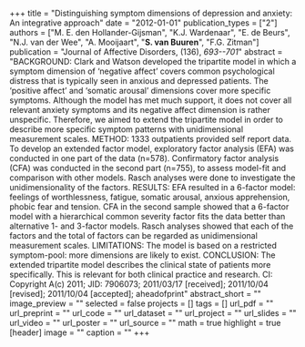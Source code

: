 +++
title = "Distinguishing symptom dimensions of depression and anxiety: An integrative approach"
date = "2012-01-01"
publication_types = ["2"]
authors = ["M. E. den Hollander-Gijsman", "K.J. Wardenaar", "E. de Beurs", "N.J. van der Wee", "A. Mooijaart", "**S. van Buuren**", "F.G. Zitman"]
publication = "Journal of Affective Disorders, (136), _693--701_"
abstract = "BACKGROUND: Clark and Watson developed the tripartite model in which a symptom dimension of ‘negative affect’ covers common psychological distress that is typically seen in anxious and depressed patients. The ‘positive affect’ and ‘somatic arousal’ dimensions cover more specific symptoms. Although the model has met much support, it does not cover all relevant anxiety symptoms and its negative affect dimension is rather unspecific. Therefore, we aimed to extend the tripartite model in order to describe more specific symptom patterns with unidimensional measurement scales. METHOD: 1333 outpatients provided self report data. To develop an extended factor model, exploratory factor analysis (EFA) was conducted in one part of the data (n=578). Confirmatory factor analysis (CFA) was conducted in the second part (n=755), to assess model-fit and comparison with other models. Rasch analyses were done to investigate the unidimensionality of the factors. RESULTS: EFA resulted in a 6-factor model: feelings of worthlessness, fatigue, somatic arousal, anxious apprehension, phobic fear and tension. CFA in the second sample showed that a 6-factor model with a hierarchical common severity factor fits the data better than alternative 1- and 3-factor models. Rasch analyses showed that each of the factors and the total of factors can be regarded as unidimensional measurement scales. LIMITATIONS: The model is based on a restricted symptom-pool: more dimensions are likely to exist. CONCLUSION: The extended tripartite model describes the clinical state of patients more specifically. This is relevant for both clinical practice and research. CI: Copyright A(c) 2011; JID: 7906073; 2011/03/17 [received]; 2011/10/04 [revised]; 2011/10/04 [accepted]; aheadofprint"
abstract_short = ""
image_preview = ""
selected = false
projects = []
tags = []
url_pdf = ""
url_preprint = ""
url_code = ""
url_dataset = ""
url_project = ""
url_slides = ""
url_video = ""
url_poster = ""
url_source = ""
math = true
highlight = true
[header]
image = ""
caption = ""
+++
